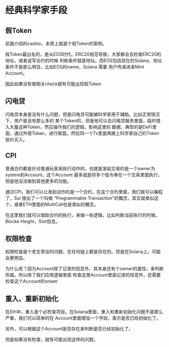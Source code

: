 # 经典科学家手段

## 假Token
前面介绍的cashio，本质上就是个假Token的案例。

假Token最出名的，是从EOS时代。ERC20规范导致，大家都会去检查ERC20的地址，或者说写合约的时候
判断条件就是地址。而EOS包括现在的Solana，地址条件不是那么明显，比如EOS的name，Solana 需要
用户传递进来Mint Account。

因此如果没有做相关check就有可能出现假Token

## 闪电贷
闪电贷本身是没有什么问题，但是闪电贷可能被科学家用于辅助。比如正常情况下，用户是没有那么多的
某个Token的，但是他可以去闪电贷服务里面，临时借入大量这种Token，然后操作我们的逻辑，影响这里的
数据，典型的是DeFi里面，通过外借Token，进行砸盘。然后同一个Tx里面再跟上科学家自己的Token
低价买入。

## CPI
普通合约都是针对普通玩家来执行动作的，也就是发起交易的是一个owner为system的Account。这个Account
最多就是将多个指令串在一个交易里面执行，但是他没法做到其他更多的功能。

通过CPI，我们可以让发起动作的是一个合约，在这个合约里面，我们就可以编程了，Sui 提出了一个叫做
"Programmable Transaction"的概念，其实就类似这个。或者ETH里面的MultiCall也是类似的概念。

在这里我们就可以借助合约的执行，来做一些逻辑，比如判断当前执行的时候，Blocke Height，Slot信息。

## 权限检查

权限检查是个老生常谈的问题，在任何链上都是存在的。但是在Solana上，可能会更明显。

为什么呢？因为Account除了记录的信息外，其本身还有个owner的属性，来判断所属。所以除了我们应用逻辑里面
检查这里Account里面记录的信息外，还需要检查这个Account的onwer

## 重入、重新初始化
在Eth中，重入是个必检查项目。在Solana里面，重入和重新初始化问题不是那么严重，我们可以简单的在
Account里面增加一个字段，表示是否已经初始化了。

另外，可以根据这个Account是否存在来判断是否已经初始化了。

但是如果没有检查，就有可能出现这样的问题。